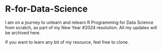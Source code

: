 # R-for-Data-Science
I am on a journey to unlearn and relearn R Programming for Data Science from scratch, as part of my New Year #2024 resolution. All my updates will be archived here. 

If you want to learn any bit of my resource, feel free to clone. 
